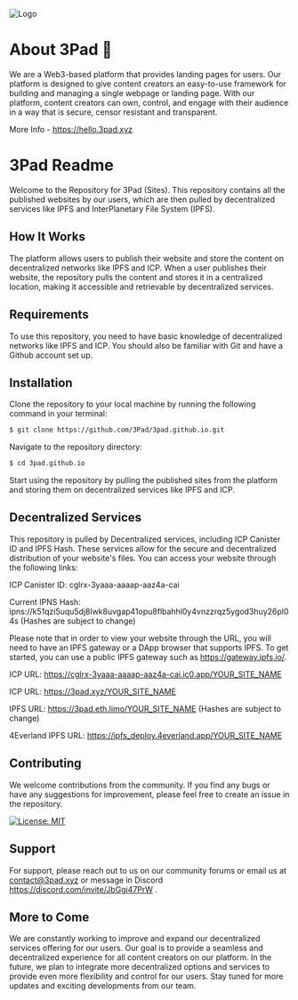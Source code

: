 
![Logo](https://gateway.pinata.cloud/ipfs/QmeJ13XnVj1pdEnCGzRQEKLsmPUhzTCd8ryArBwmRDK2CB)


# About 3Pad 👋
We are a Web3-based platform that provides landing pages for users. Our platform is designed to give content creators an easy-to-use framework for building and managing a single webpage or landing page. With our platform, content creators can own, control, and engage with their audience in a way that is secure, censor resistant and transparent.

More Info - https://hello.3pad.xyz

# 3Pad Readme

Welcome to the Repository for 3Pad (Sites). This repository contains all the published websites by our users, which are then pulled by decentralized services like IPFS and InterPlanetary File System (IPFS).


## How It Works
The platform allows users to publish their website and store the content on decentralized networks like IPFS and ICP. When a user publishes their website, the repository pulls the content and stores it in a centralized location, making it accessible and retrievable by decentralized services.



## Requirements
To use this repository, you need to have basic knowledge of decentralized networks like IPFS and ICP. You should also be familiar with Git and have a Github account set up.

## Installation

Clone the repository to your local machine by running the following command in your terminal:

```bash
$ git clone https://github.com/3Pad/3pad.github.io.git

```
Navigate to the repository directory:
```bash
$ cd 3pad.github.io

```
Start using the repository by pulling the published sites from the platform and storing them on decentralized services like IPFS and ICP.
## Decentralized Services
This repository is pulled by Decentralized services, including ICP Canister ID and IPFS Hash. These services allow for the secure and decentralized distribution of your website's files. You can access your website through the following links:

ICP Canister ID: cglrx-3yaaa-aaaap-aaz4a-cai

Current IPNS Hash: ipns://k51qzi5uqu5dj8lwk8uvgap41opu8flbahhl0y4vnzzrqz5ygod3huy26pl04s (Hashes are subject to change)

Please note that in order to view your website through the URL, you will need to have an IPFS gateway or a DApp browser that supports IPFS. To get started, you can use a public IPFS gateway such as https://gateway.ipfs.io/.

ICP URL: https://cglrx-3yaaa-aaaap-aaz4a-cai.ic0.app/YOUR_SITE_NAME

ICP URL: https://3pad.xyz/YOUR_SITE_NAME

IPFS URL: https://3pad.eth.limo/YOUR_SITE_NAME
(Hashes are subject to change)

4Everland IPFS URL: https://ipfs_deploy.4everland.app/YOUR_SITE_NAME

## Contributing

We welcome contributions from the community. If you find any bugs or have any suggestions for improvement, please feel free to create an issue in the repository.

[![License: MIT](https://img.shields.io/badge/License-MIT-yellow.svg)](https://opensource.org/licenses/MIT)


## Support

For support, please reach out to us on our community forums or email us at contact@3pad.xyz or message in Discord https://discord.com/invite/JbGgj47PrW .


## More to Come
We are constantly working to improve and expand our decentralized services offering for our users. Our goal is to provide a seamless and decentralized experience for all content creators on our platform. In the future, we plan to integrate more decentralized options and services to provide even more flexibility and control for our users. Stay tuned for more updates and exciting developments from our team.
